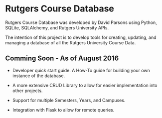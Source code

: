 # Rutgers Course Database

Rutgers Course Database was developed by David Parsons using Python, SQLite, SQLAlchemy, and Rutgers University APIs.

The intention of this project is to develop tools for creating, updating, and managing a database of all the Rutgers University Course Data.

## Comming Soon - As of August 2016

- Developer quick start guide. A How-To guide for building your own instance of the database.

- A more extensive CRUD Library to allow for easier implementation into other projects.

- Support for multiple Semesters, Years, and Campuses.

- Integration with Flask to allow for remote queries.